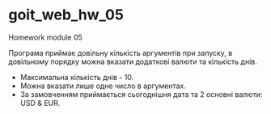 # goit_web_hw_05
Homework module 05

Програма приймає довільну кількість аргументів при запуску, в довільному порядку
можна вказати додаткові валюти та кількість днів.

- Максимальна кількість днів - 10.
- Можна вказати лише одне число в аргументах.
- За замовченням приймається сьогоднішня дата та 2 основні валюти: USD & EUR.
